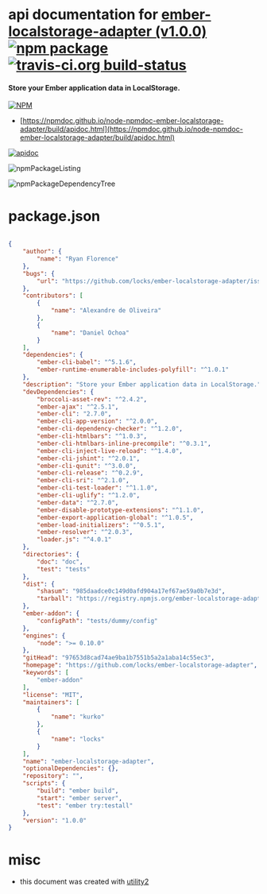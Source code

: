 # api documentation for  [ember-localstorage-adapter (v1.0.0)](https://github.com/locks/ember-localstorage-adapter)  [![npm package](https://img.shields.io/npm/v/npmdoc-ember-localstorage-adapter.svg?style=flat-square)](https://www.npmjs.org/package/npmdoc-ember-localstorage-adapter) [![travis-ci.org build-status](https://api.travis-ci.org/npmdoc/node-npmdoc-ember-localstorage-adapter.svg)](https://travis-ci.org/npmdoc/node-npmdoc-ember-localstorage-adapter)
#### Store your Ember application data in LocalStorage.

[![NPM](https://nodei.co/npm/ember-localstorage-adapter.png?downloads=true&downloadRank=true&stars=true)](https://www.npmjs.com/package/ember-localstorage-adapter)

- [https://npmdoc.github.io/node-npmdoc-ember-localstorage-adapter/build/apidoc.html](https://npmdoc.github.io/node-npmdoc-ember-localstorage-adapter/build/apidoc.html)

[![apidoc](https://npmdoc.github.io/node-npmdoc-ember-localstorage-adapter/build/screenCapture.buildCi.browser.%252Ftmp%252Fbuild%252Fapidoc.html.png)](https://npmdoc.github.io/node-npmdoc-ember-localstorage-adapter/build/apidoc.html)

![npmPackageListing](https://npmdoc.github.io/node-npmdoc-ember-localstorage-adapter/build/screenCapture.npmPackageListing.svg)

![npmPackageDependencyTree](https://npmdoc.github.io/node-npmdoc-ember-localstorage-adapter/build/screenCapture.npmPackageDependencyTree.svg)



# package.json

```json

{
    "author": {
        "name": "Ryan Florence"
    },
    "bugs": {
        "url": "https://github.com/locks/ember-localstorage-adapter/issues"
    },
    "contributors": [
        {
            "name": "Alexandre de Oliveira"
        },
        {
            "name": "Daniel Ochoa"
        }
    ],
    "dependencies": {
        "ember-cli-babel": "^5.1.6",
        "ember-runtime-enumerable-includes-polyfill": "^1.0.1"
    },
    "description": "Store your Ember application data in LocalStorage.",
    "devDependencies": {
        "broccoli-asset-rev": "^2.4.2",
        "ember-ajax": "^2.5.1",
        "ember-cli": "2.7.0",
        "ember-cli-app-version": "^2.0.0",
        "ember-cli-dependency-checker": "^1.2.0",
        "ember-cli-htmlbars": "^1.0.3",
        "ember-cli-htmlbars-inline-precompile": "^0.3.1",
        "ember-cli-inject-live-reload": "^1.4.0",
        "ember-cli-jshint": "^2.0.1",
        "ember-cli-qunit": "^3.0.0",
        "ember-cli-release": "^0.2.9",
        "ember-cli-sri": "^2.1.0",
        "ember-cli-test-loader": "^1.1.0",
        "ember-cli-uglify": "^1.2.0",
        "ember-data": "^2.7.0",
        "ember-disable-prototype-extensions": "^1.1.0",
        "ember-export-application-global": "^1.0.5",
        "ember-load-initializers": "^0.5.1",
        "ember-resolver": "^2.0.3",
        "loader.js": "^4.0.1"
    },
    "directories": {
        "doc": "doc",
        "test": "tests"
    },
    "dist": {
        "shasum": "985daadce0c149d0afd904a17ef67ae59a0b7e3d",
        "tarball": "https://registry.npmjs.org/ember-localstorage-adapter/-/ember-localstorage-adapter-1.0.0.tgz"
    },
    "ember-addon": {
        "configPath": "tests/dummy/config"
    },
    "engines": {
        "node": ">= 0.10.0"
    },
    "gitHead": "97653d8cad74ae9ba1b7551b5a2a1aba14c55ec3",
    "homepage": "https://github.com/locks/ember-localstorage-adapter",
    "keywords": [
        "ember-addon"
    ],
    "license": "MIT",
    "maintainers": [
        {
            "name": "kurko"
        },
        {
            "name": "locks"
        }
    ],
    "name": "ember-localstorage-adapter",
    "optionalDependencies": {},
    "repository": "",
    "scripts": {
        "build": "ember build",
        "start": "ember server",
        "test": "ember try:testall"
    },
    "version": "1.0.0"
}
```



# misc
- this document was created with [utility2](https://github.com/kaizhu256/node-utility2)
